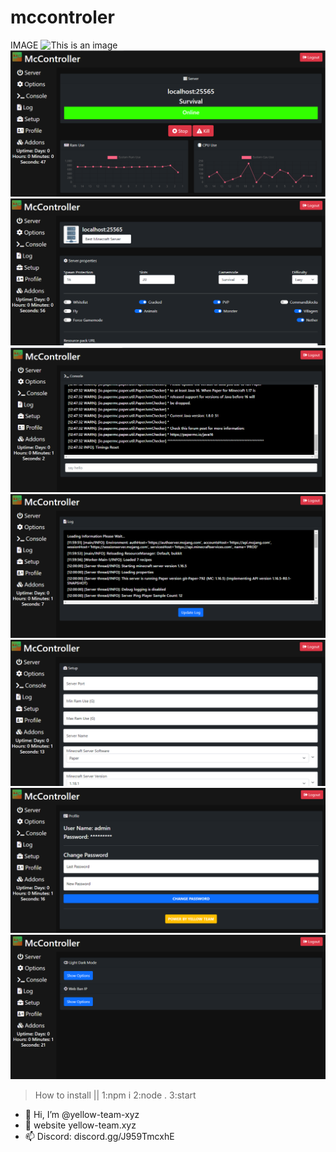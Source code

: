 # mccontroler
IMAGE
![This is an image](https://github.com/yellow-team-xyz/mccontroler/raw/main/screenshot/1.png)
![This is an image](https://github.com/yellow-team-xyz/mccontroler/raw/main/screenshot/9.png)
![This is an image](https://github.com/yellow-team-xyz/mccontroler/raw/main/screenshot/10.png)
![This is an image](https://github.com/yellow-team-xyz/mccontroler/raw/main/screenshot/11.png)
![This is an image](https://github.com/yellow-team-xyz/mccontroler/raw/main/screenshot/12.png)
![This is an image](https://github.com/yellow-team-xyz/mccontroler/raw/main/screenshot/6.png)
![This is an image](https://github.com/yellow-team-xyz/mccontroler/raw/main/screenshot/7.png)
![This is an image](https://github.com/yellow-team-xyz/mccontroler/raw/main/screenshot/8.png)
> How to install || 1:npm i 2:node . 3:start
- 👋 Hi, I’m @yellow-team-xyz
- 👀 website yellow-team.xyz
- 📫 Discord: discord.gg/J959TmcxhE
